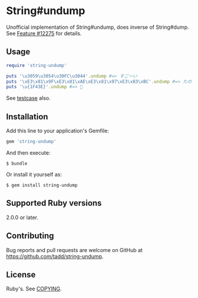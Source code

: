 # String#undump

Unofficial implementation of String#undump, does inverse of String#dump.
See [Feature #12275](https://bugs.ruby-lang.org/issues/12275) for details.

## Usage

```ruby
require 'string-undump'

puts '\u3059\u3054\u30FC\u3044'.undump #=> すごーい
puts '\xE3\x81\x9F\xE3\x81\xAE\xE3\x81\x97\xE3\x83\xBC'.undump #=> たのしー
puts '\u{1F43E}'.undump #=> 🐾
```

See [testcase](https://github.com/tadd/string-undump/blob/master/test/test_undump.rb) also.

## Installation

Add this line to your application's Gemfile:

```ruby
gem 'string-undump'
```

And then execute:

    $ bundle

Or install it yourself as:

    $ gem install string-undump

## Supported Ruby versions

2.0.0 or later.

## Contributing

Bug reports and pull requests are welcome on GitHub at https://github.com/tadd/string-undump.

## License

Ruby's.  See [COPYING](COPYING).
